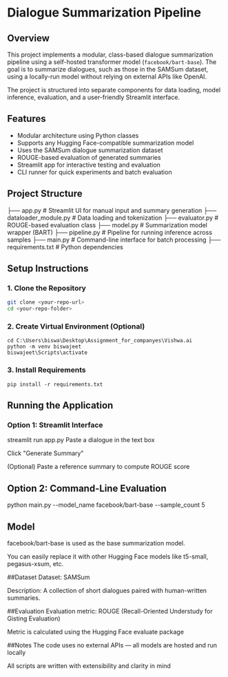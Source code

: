 # Dialogue Summarization Pipeline

## Overview

This project implements a modular, class-based dialogue summarization pipeline using a self-hosted transformer model (`facebook/bart-base`). The goal is to summarize dialogues, such as those in the SAMSum dataset, using a locally-run model without relying on external APIs like OpenAI.

The project is structured into separate components for data loading, model inference, evaluation, and a user-friendly Streamlit interface.

## Features

- Modular architecture using Python classes
- Supports any Hugging Face-compatible summarization model
- Uses the SAMSum dialogue summarization dataset
- ROUGE-based evaluation of generated summaries
- Streamlit app for interactive testing and evaluation
- CLI runner for quick experiments and batch evaluation

## Project Structure

├── app.py                  # Streamlit UI for manual input and summary generation
├── dataloader_module.py   # Data loading and tokenization
├── evaluator.py           # ROUGE-based evaluation class
├── model.py               # Summarization model wrapper (BART)
├── pipeline.py            # Pipeline for running inference across samples
├── main.py                # Command-line interface for batch processing
├── requirements.txt       # Python dependencies



## Setup Instructions

### 1. Clone the Repository

```bash
git clone <your-repo-url>
cd <your-repo-folder>
```
### 2. Create Virtual Environment (Optional)

```
cd C:\Users\biswa\Desktop\Assignment_for_companyes\Vishwa.ai
python -m venv biswajeet
biswajeet\Scripts\activate
```


### 3. Install Requirements
```
pip install -r requirements.txt
```



## Running the Application
### Option 1: Streamlit Interface

streamlit run app.py
Paste a dialogue in the text box

Click "Generate Summary"

(Optional) Paste a reference summary to compute ROUGE score

## Option 2: Command-Line Evaluation

python main.py --model_name facebook/bart-base --sample_count 5
## Model
facebook/bart-base is used as the base summarization model.

You can easily replace it with other Hugging Face models like t5-small, pegasus-xsum, etc.

##Dataset
Dataset: SAMSum

Description: A collection of short dialogues paired with human-written summaries.

##Evaluation
Evaluation metric: ROUGE (Recall-Oriented Understudy for Gisting Evaluation)

Metric is calculated using the Hugging Face evaluate package

##Notes
The code uses no external APIs — all models are hosted and run locally

All scripts are written with extensibility and clarity in mind
